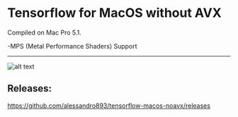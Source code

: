 # Tensorflow for MacOS without AVX
Compiled on Mac Pro 5.1.

-MPS (Metal Performance Shaders) Support

--------------------
![alt text](https://raw.githubusercontent.com/alessandro893/tensorflow-macos-noavx/master/tf-logo.png)

Releases:
--------------------------
https://github.com/alessandro893/tensorflow-macos-noavx/releases
